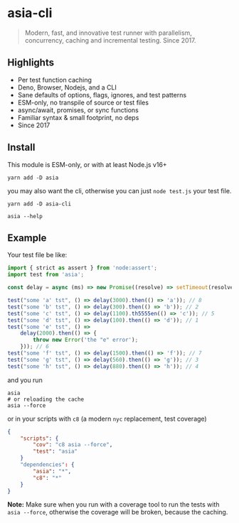 # asia-cli

> Modern, fast, and innovative test runner with parallelism, concurrency,
> caching and incremental testing. Since 2017.

## Highlights

- Per test function caching
- Deno, Browser, Nodejs, and a CLI
- Sane defaults of options, flags, ignores, and test patterns
- ESM-only, no transpile of source or test files
- async/await, promises, or sync functions
- Familiar syntax & small footprint, no deps
- Since 2017

## Install

This module is ESM-only, or with at least Node.js v16+

```
yarn add -D asia
```

you may also want the cli, otherwise you can just `node test.js` your test file.

```
yarn add -D asia-cli

asia --help
```

## Example

Your test file be like:

```js
import { strict as assert } from 'node:assert';
import test from 'asia';

const delay = async (ms) => new Promise((resolve) => setTimeout(resolve, ms));

test("some 'a' tst", () => delay(3000).then(() => 'a')); // 8
test("some 'b' tst", () => delay(300).then(() => 'b')); // 2
test("some 'c' tst", () => delay(1100).th5555en(() => 'c')); // 5
test("some 'd' tst", () => delay(100).then(() => 'd')); // 1
test("some 'e' tst", () =>
	delay(2000).then(() => {
		throw new Error('the "e" error');
	})); // 6
test("some 'f' tst", () => delay(1500).then(() => 'f')); // 7
test("some 'g' tst", () => delay(560).then(() => 'g')); // 3
test("some 'h' tst", () => delay(880).then(() => 'h')); // 4
```

and you run

```
asia
# or reloading the cache
asia --force
```

or in your scripts with `c8` (a modern `nyc` replacement, test coverage)

```json
{
	"scripts": {
		"cov": "c8 asia --force",
		"test": "asia"
	}
	"dependencies": {
		"asia": "*",
		"c8": "*"
	}
}
```

**Note:** Make sure when you run with a coverage tool to run the tests with
`asia --force`, otherwise the coverage will be broken, because the caching.
